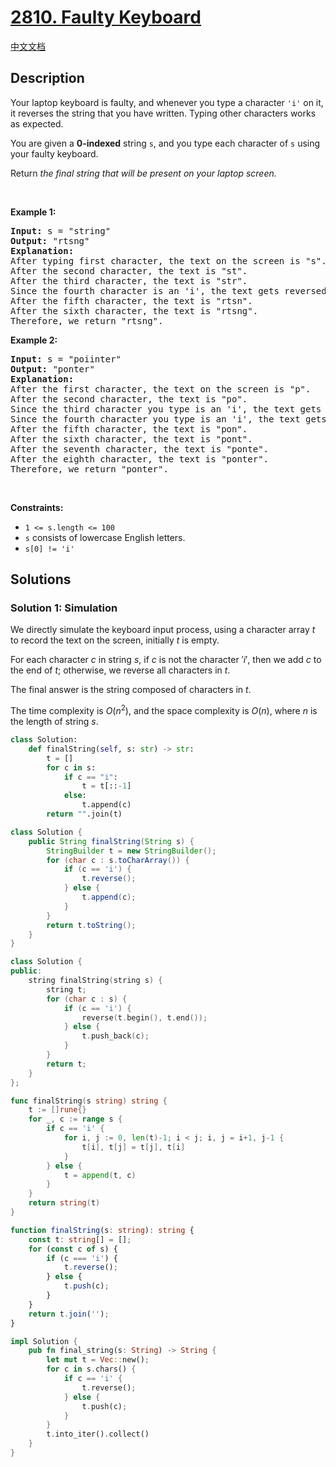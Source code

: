 # [2810. Faulty Keyboard](https://leetcode.com/problems/faulty-keyboard)

[中文文档](./solution/2800-2899/2810.Faulty%20Keyboard/README.md)

<!-- tags:String,Simulation -->

## Description

<p>Your laptop keyboard is faulty, and whenever you type a character <code>&#39;i&#39;</code> on it, it reverses the string that you have written. Typing other characters works as expected.</p>

<p>You are given a <strong>0-indexed</strong> string <code>s</code>, and you type each character of <code>s</code> using your faulty keyboard.</p>

<p>Return <em>the final string that will be present on your laptop screen.</em></p>

<p>&nbsp;</p>
<p><strong class="example">Example 1:</strong></p>

<pre>
<strong>Input:</strong> s = &quot;string&quot;
<strong>Output:</strong> &quot;rtsng&quot;
<strong>Explanation:</strong> 
After typing first character, the text on the screen is &quot;s&quot;.
After the second character, the text is &quot;st&quot;. 
After the third character, the text is &quot;str&quot;.
Since the fourth character is an &#39;i&#39;, the text gets reversed and becomes &quot;rts&quot;.
After the fifth character, the text is &quot;rtsn&quot;. 
After the sixth character, the text is &quot;rtsng&quot;. 
Therefore, we return &quot;rtsng&quot;.
</pre>

<p><strong class="example">Example 2:</strong></p>

<pre>
<strong>Input:</strong> s = &quot;poiinter&quot;
<strong>Output:</strong> &quot;ponter&quot;
<strong>Explanation:</strong> 
After the first character, the text on the screen is &quot;p&quot;.
After the second character, the text is &quot;po&quot;. 
Since the third character you type is an &#39;i&#39;, the text gets reversed and becomes &quot;op&quot;. 
Since the fourth character you type is an &#39;i&#39;, the text gets reversed and becomes &quot;po&quot;.
After the fifth character, the text is &quot;pon&quot;.
After the sixth character, the text is &quot;pont&quot;. 
After the seventh character, the text is &quot;ponte&quot;. 
After the eighth character, the text is &quot;ponter&quot;. 
Therefore, we return &quot;ponter&quot;.</pre>

<p>&nbsp;</p>
<p><strong>Constraints:</strong></p>

<ul>
	<li><code>1 &lt;= s.length &lt;= 100</code></li>
	<li><code>s</code> consists of lowercase English letters.</li>
	<li><code>s[0] != &#39;i&#39;</code></li>
</ul>

## Solutions

### Solution 1: Simulation

We directly simulate the keyboard input process, using a character array $t$ to record the text on the screen, initially $t$ is empty.

For each character $c$ in string $s$, if $c$ is not the character $'i'$, then we add $c$ to the end of $t$; otherwise, we reverse all characters in $t$.

The final answer is the string composed of characters in $t$.

The time complexity is $O(n^2)$, and the space complexity is $O(n)$, where $n$ is the length of string $s$.

<!-- tabs:start -->

```python
class Solution:
    def finalString(self, s: str) -> str:
        t = []
        for c in s:
            if c == "i":
                t = t[::-1]
            else:
                t.append(c)
        return "".join(t)
```

```java
class Solution {
    public String finalString(String s) {
        StringBuilder t = new StringBuilder();
        for (char c : s.toCharArray()) {
            if (c == 'i') {
                t.reverse();
            } else {
                t.append(c);
            }
        }
        return t.toString();
    }
}
```

```cpp
class Solution {
public:
    string finalString(string s) {
        string t;
        for (char c : s) {
            if (c == 'i') {
                reverse(t.begin(), t.end());
            } else {
                t.push_back(c);
            }
        }
        return t;
    }
};
```

```go
func finalString(s string) string {
	t := []rune{}
	for _, c := range s {
		if c == 'i' {
			for i, j := 0, len(t)-1; i < j; i, j = i+1, j-1 {
				t[i], t[j] = t[j], t[i]
			}
		} else {
			t = append(t, c)
		}
	}
	return string(t)
}
```

```ts
function finalString(s: string): string {
    const t: string[] = [];
    for (const c of s) {
        if (c === 'i') {
            t.reverse();
        } else {
            t.push(c);
        }
    }
    return t.join('');
}
```

```rust
impl Solution {
    pub fn final_string(s: String) -> String {
        let mut t = Vec::new();
        for c in s.chars() {
            if c == 'i' {
                t.reverse();
            } else {
                t.push(c);
            }
        }
        t.into_iter().collect()
    }
}
```

<!-- tabs:end -->

<!-- end -->
